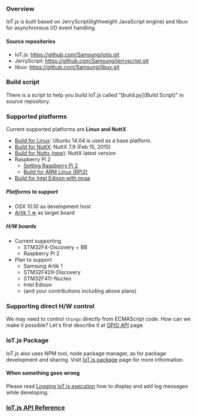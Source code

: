 ### Overview
IoT.js is built based on JerryScript(lightweight JavaScript engine) and libuv for asynchronous I/O event handling.

#### Source repositories
* IoT.js: https://github.com/Samsung/iotjs.git
* JerryScript: https://github.com/Samsung/jerryscript.git
* libuv: https://github.com/Samsung/libuv.git 

### Build script
There is a script to help you build IoT.js called "[build.py](Build Script)" in source repository.

### Supported platforms 
Current supported platforms are **Linux and NuttX**

* [Build for Linux](Build-for-Linux.md): Ubuntu 14.04 is used as a base platform.
* [Build for NuttX](Build-for-NuttX.md): NuttX 7.9 (Feb 15, 2015)
* [Build for Nuttx (new)](Build-for-Nuttx-\(new\).md): NuttX latest version
* Raspberry Pi 2
    * [Setting Raspberry Pi 2](Setting-Raspberry-Pi-2-for-IoT.js.md)
    * [Build for ARM Linux (RPi2)](Build-for-ARM-Linux-\(RPi2\).md)
* [Build for Intel Edison with mraa](Build-for-Edison-with-mraa.md)

##### Platforms to support
* OSX 10.10 as development host
* [Artik 1 =>](https://www.artik.io/hardware/artik-1) as target board

##### H/W boards
* Current supporting
    * STM32F4-Discovery + BB
    * Raspberry Pi 2
* Plan to support
    * Samsung Artik 1
    * STM32F429-Discovery
    * STM32F411-Nucleo
    * Intel Edison
    * (and your contributions including above plans)


### Supporting direct H/W control
We may need to control `things` directly from ECMAScript code. How can we make it possible? Let's first describe it at [GPIO API](IoT.js-API-GPIO.md) page.

### IoT.js Package
IoT.js also uses NPM tool, node package manager, as for package development and sharing. Visit [IoT.js package](IoT.js-package.md) page for more information.

#### When something goes wrong
Please read [Logging IoT.js execution](Logging-IoT.js-execution.md) how to display and add log messages while developing.


### [IoT.js API Reference](IoT.js-API-Reference.md)
